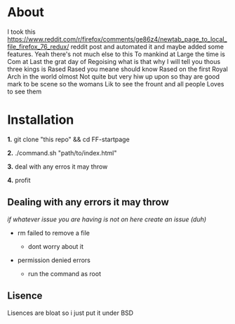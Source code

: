 # About

I took this https://www.reddit.com/r/firefox/comments/ge86z4/newtab_page_to_local_file_firefox_76_redux/ reddit post and automated it and maybe added some features. Yeah there's not much else to this To mankind at Large the time is Com at Last the grat day of Regoising what is that why I will tell you thous three kings is Rased Rased you meane should know Rased on the first Royal Arch in the world olmost Not quite but very hiw up upon so thay are good mark to be scene so the womans Lik to see the frount and all people Loves to see them

# Installation
**1.** git clone "this repo" && cd FF-startpage

**2.** ./command.sh "path/to/index.html" 

**3.** deal with any erros it may throw

**4.** profit

## Dealing with any errors it may throw

*if whatever issue you are having is not on here create an issue (duh)*

- rm failed to remove a file
	- dont worry about it

- permission denied errors

	- run the command as root

## Lisence

Lisences are bloat so i just put it under BSD
